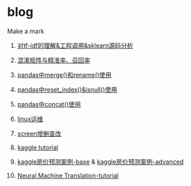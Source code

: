 # blog
Make a mark

1. [对tf-idf的理解&工程调用&sklearn源码分析](https://github.com/yiyangianliu/blog/blob/master/contents/%E5%AF%B9tf-idf%E7%9A%84%E7%90%86%E8%A7%A3%26%E5%B7%A5%E7%A8%8B%E8%B0%83%E7%94%A8%26sklearn%E6%BA%90%E7%A0%81%E8%A7%A3%E6%9E%90.md)

2. [混淆矩阵与精准率、召回率](https://github.com/yiyangianliu/blog/blob/master/contents/%E6%B7%B7%E6%B7%86%E7%9F%A9%E9%98%B5%E4%B8%8E%E7%B2%BE%E5%87%86%E7%8E%87%E3%80%81%E5%8F%AC%E5%9B%9E%E7%8E%87.md)

3. [pandas中merge()和rename()使用](https://github.com/yiyangianliu/blog/blob/master/contents/pandas%E4%B8%ADmerge()%E5%92%8Crename()%E4%BD%BF%E7%94%A8.md)

4. [pandas中reset_index()&isnull()使用](https://github.com/yiyangianliu/blog/blob/master/contents/pandas%E4%B8%ADreset_index()%26isnull()%E4%BD%BF%E7%94%A8.md)

5. [pandas中concat()使用](https://github.com/yiyangianliu/blog/blob/master/contents/pandas%E4%B8%ADconcat()%E4%BD%BF%E7%94%A8.md)

6. [linux运维](https://github.com/yiyangianliu/blog/blob/master/contents/linux%E8%BF%90%E7%BB%B4.md)

7. [screen增删查改](https://github.com/yiyangianliu/blog/blob/master/contents/screen%E5%A2%9E%E5%88%A0%E6%9F%A5%E6%94%B9.md)

8. [kaggle tutorial](https://github.com/yiyangianliu/blog/blob/master/contents/kaggle%20tutorial.md)

9. [kaggle房价预测案例-base](https://github.com/yiyangiliu/blog/blob/master/contents/kaggle%E6%88%BF%E4%BB%B7%E9%A2%84%E6%B5%8B%E6%A1%88%E4%BE%8B-base.md) & [kaggle房价预测案例-advanced](https://github.com/yiyangiliu/blog/blob/master/contents/kaggle%E6%88%BF%E4%BB%B7%E9%A2%84%E6%B5%8B%E6%A1%88%E4%BE%8B-advanced.md)

10. [Neural Machine Translation-tutorial](https://github.com/yiyangiliu/blog/blob/master/contents/Neural%20Machine%20Translation-tutorial.md)
